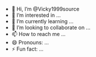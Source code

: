 - 👋 Hi, I’m @Vicky1999source
- 👀 I’m interested in ...
- 🌱 I’m currently learning ...
- 💞️ I’m looking to collaborate on ...
- 📫 How to reach me ...
- 😄 Pronouns: ...
- ⚡ Fun fact: ...

<!---
Vicky1999source/Vicky1999source is a ✨ special ✨ repository because its `README.md` (this file) appears on your GitHub profile.
You can click the Preview link to take a look at your changes.
--->
